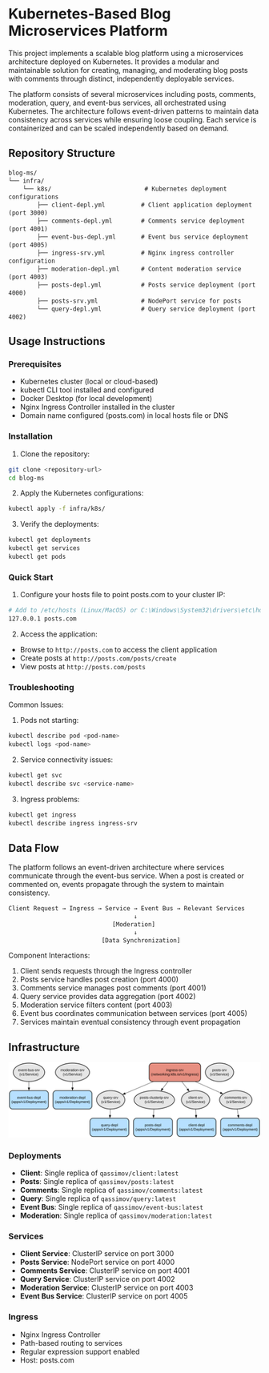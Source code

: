 # Kubernetes-Based Blog Microservices Platform

This project implements a scalable blog platform using a microservices architecture deployed on Kubernetes. It provides a modular and maintainable solution for creating, managing, and moderating blog posts with comments through distinct, independently deployable services.

The platform consists of several microservices including posts, comments, moderation, query, and event-bus services, all orchestrated using Kubernetes. The architecture follows event-driven patterns to maintain data consistency across services while ensuring loose coupling. Each service is containerized and can be scaled independently based on demand.

## Repository Structure
```
blog-ms/
└── infra/
    └── k8s/                          # Kubernetes deployment configurations
        ├── client-depl.yml          # Client application deployment (port 3000)
        ├── comments-depl.yml        # Comments service deployment (port 4001)
        ├── event-bus-depl.yml       # Event bus service deployment (port 4005)
        ├── ingress-srv.yml          # Nginx ingress controller configuration
        ├── moderation-depl.yml      # Content moderation service (port 4003)
        ├── posts-depl.yml           # Posts service deployment (port 4000)
        ├── posts-srv.yml            # NodePort service for posts
        └── query-depl.yml           # Query service deployment (port 4002)
```

## Usage Instructions

### Prerequisites
- Kubernetes cluster (local or cloud-based)
- kubectl CLI tool installed and configured
- Docker Desktop (for local development)
- Nginx Ingress Controller installed in the cluster
- Domain name configured (posts.com) in local hosts file or DNS

### Installation

1. Clone the repository:
```bash
git clone <repository-url>
cd blog-ms
```

2. Apply the Kubernetes configurations:
```bash
kubectl apply -f infra/k8s/
```

3. Verify the deployments:
```bash
kubectl get deployments
kubectl get services
kubectl get pods
```

### Quick Start

1. Configure your hosts file to point posts.com to your cluster IP:
```bash
# Add to /etc/hosts (Linux/MacOS) or C:\Windows\System32\drivers\etc\hosts (Windows)
127.0.0.1 posts.com
```

2. Access the application:
- Browse to `http://posts.com` to access the client application
- Create posts at `http://posts.com/posts/create`
- View posts at `http://posts.com/posts`

### Troubleshooting

Common Issues:

1. Pods not starting:
```bash
kubectl describe pod <pod-name>
kubectl logs <pod-name>
```

2. Service connectivity issues:
```bash
kubectl get svc
kubectl describe svc <service-name>
```

3. Ingress problems:
```bash
kubectl get ingress
kubectl describe ingress ingress-srv
```

## Data Flow

The platform follows an event-driven architecture where services communicate through the event-bus service. When a post is created or commented on, events propagate through the system to maintain consistency.

```ascii
Client Request → Ingress → Service → Event Bus → Relevant Services
                                   ↓
                             [Moderation]
                                   ↓
                          [Data Synchronization]
```

Component Interactions:
1. Client sends requests through the Ingress controller
2. Posts service handles post creation (port 4000)
3. Comments service manages post comments (port 4001)
4. Query service provides data aggregation (port 4002)
5. Moderation service filters content (port 4003)
6. Event bus coordinates communication between services (port 4005)
7. Services maintain eventual consistency through event propagation

## Infrastructure

![Infrastructure diagram](./docs/infra.svg)

### Deployments
- **Client**: Single replica of `qassimov/client:latest`
- **Posts**: Single replica of `qassimov/posts:latest`
- **Comments**: Single replica of `qassimov/comments:latest`
- **Query**: Single replica of `qassimov/query:latest`
- **Event Bus**: Single replica of `qassimov/event-bus:latest`
- **Moderation**: Single replica of `qassimov/moderation:latest`

### Services
- **Client Service**: ClusterIP service on port 3000
- **Posts Service**: NodePort service on port 4000
- **Comments Service**: ClusterIP service on port 4001
- **Query Service**: ClusterIP service on port 4002
- **Moderation Service**: ClusterIP service on port 4003
- **Event Bus Service**: ClusterIP service on port 4005

### Ingress
- Nginx Ingress Controller
- Path-based routing to services
- Regular expression support enabled
- Host: posts.com